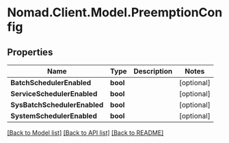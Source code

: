 # Nomad.Client.Model.PreemptionConfig

## Properties

Name | Type | Description | Notes
------------ | ------------- | ------------- | -------------
**BatchSchedulerEnabled** | **bool** |  | [optional] 
**ServiceSchedulerEnabled** | **bool** |  | [optional] 
**SysBatchSchedulerEnabled** | **bool** |  | [optional] 
**SystemSchedulerEnabled** | **bool** |  | [optional] 

[[Back to Model list]](../README.md#documentation-for-models) [[Back to API list]](../README.md#documentation-for-api-endpoints) [[Back to README]](../README.md)


